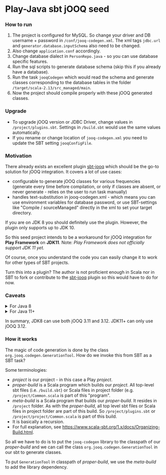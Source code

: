 # Play-Java sbt jOOQ seed

### How to run
1. The project is configured for MySQL. So change your driver and DB username + password in `/conf/jooq-codegen.xml`. 
The xml tags `jdbc.url` and `generator.database.inputSchema` also need to be changed.
2. Also change `application.conf` accordingly.
3. Change database dialect in `PersonRepo.java` - so you can use database specific features.
3. Run the sql scripts to generate database schema (skip this if you already have a database).
4. Run the task `jooqCodegen` which would read the schema and generate 
classes corresponding to the database tables in the folder 
`/target/scala-2.13/src_managed/main`.
5. Now the project should compile properly with these jOOQ generated classes.

### Upgrade

* To upgrade jOOQ version or JDBC Driver, change values in `/project/plugins.sbt`. 
Settings in `/build.sbt` would use the same values automatically.
* If you rename or change location of `jooq-codegen.xml` you need to update the 
SBT setting `jooqConfigFile`.

### Motivation
There already exists an excellent plugin [sbt-jooq](https://github.com/kxbmap/sbt-jooq/)
which should be the go-to solution for jOOQ integration. It covers a lot of use cases:
* configurable to generate jOOQ classes for various frequencies 
(generate every time before compilation, or only if classes are absent, or never generate - relies on the user to run task manually)
* handles text-substitution in jooq-codegen.xml - which means you can use environment variables for database password,
or use SBT-settings like "Compile / sourceManaged" directly in the xml to set your target directory.

If you are on JDK 8 you should definitely use the plugin. However, the plugin only supports up to JDK 10.

So this seed project intends to be a workaround for jOOQ integration for 
**Play Framework** on **JDK11**. Note: *Play Framework does not officially support JDK 11 yet.* 

Of course, once you understand the code you can easily change it to work for other types of SBT projects. 

Turn this into a plugin? The author is not proficient enough in Scala nor in SBT 
to fork or contribute to the [sbt-jooq](https://github.com/kxbmap/sbt-jooq/) plugin so this would have to do for now.

### Caveats

<details>
  <summary>For Java 8</summary>
  <p>Works for all new-ish versions of jOOQ: 3.11, 3.12</p>
  <p>In theory it should also work for earlier-but-new-ish versions 
    (this would be versions after <code>org.jooq.util.GenerationTool</code> 
    was renamed to <code>org.jooq.codegen.GenerationTool</code>) but testing is required.</p>
</details>
<details>
  <summary>For Java 11+</summary>
  <p>Only works for jOOQ 3.12</p>
  <p>
    This is due to issues related to classloading (JDK9 removed JAXB. JAXB implementations can be pulled in from Maven but it cannot be found by classloader).
  </p>
  <p><i>Requires knowledge about classloaders and SBT to debug this.</i></p>
  <p>
    jOOQ 3.12 has removed the dependency on JAXB and substituted with a home-grown
    XML library instead. So we don't have classloader issues anymore.
  </p>  
</details>

In summary, JDK8 can use both jOOQ 3.11 and 3.12. JDK11+ can only use jOOQ 3.12.  

### How it works

The magic of code generation is done by the class `org.jooq.codegen.GenerationTool`. 
How do we invoke this from SBT as a SBT task? 

Some terminologies: 

* *project* is our project - in this case a Play *project*.
* *proper-build* is a Scala program which builds our *project*. 
All top-level sbt files (i.e. `/build.sbt`) or Scala files in project folder (e.g. `/project/Common.scala` is part of this "program".
* *meta-build* is a Scala program that builds our *proper-build*. It resides in `/project` folder. 
As with the *proper-build*, all top level sbt files or Scala files in project folder are part of this build.
So `/project/plugins.sbt` or `/project/project/Common.scala` is part of this build.
* It is basically a recursion. 
* For full explanation, see https://www.scala-sbt.org/1.x/docs/Organizing-Build.html.

So all we have to do is to put the `jooq-codegen` library to the classpath of our *proper-build*
and we can call the class `org.jooq.codegen.GenerationTool` in our sbt  to generate classes.

To put `GenerationTool` in classpath of *proper-build*, we use the *meta-build* to add
the library dependency.
